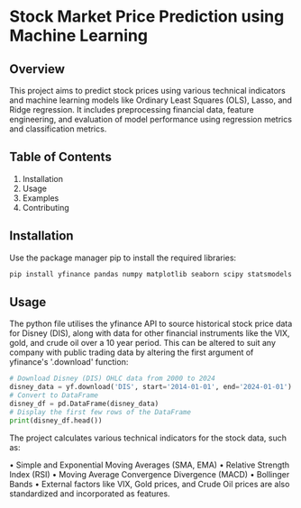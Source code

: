 # Stock Market Price Prediction using Machine Learning

## Overview
This project aims to predict stock prices using various technical indicators and machine learning models like Ordinary Least Squares (OLS), Lasso, and Ridge regression. It includes preprocessing financial data, feature engineering, and evaluation of model performance using regression metrics and classification metrics.

## Table of Contents
1. Installation
2. Usage
4. Examples
5. Contributing

## Installation

Use the package manager pip to install the required libraries:
```bash
pip install yfinance pandas numpy matplotlib seaborn scipy statsmodels scikit-learn
```
## Usage

The python file utilises the yfinance API to source historical stock price data for Disney (DIS), along with data for other financial instruments like the VIX, gold, and crude oil over a 10 year period. This can be altered to suit any company with public trading data by altering the first argument of yfinance's '.download' function:

```python
# Download Disney (DIS) OHLC data from 2000 to 2024
disney_data = yf.download('DIS', start='2014-01-01', end='2024-01-01')
# Convert to DataFrame 
disney_df = pd.DataFrame(disney_data)
# Display the first few rows of the DataFrame
print(disney_df.head())
```
The project calculates various technical indicators for the stock data, such as:

• Simple and Exponential Moving Averages (SMA, EMA)
• Relative Strength Index (RSI)
• Moving Average Convergence Divergence (MACD)
• Bollinger Bands
• External factors like VIX, Gold prices, and Crude Oil prices are also standardized and incorporated as features.
